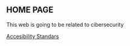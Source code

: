 
<html>
  <head>

  </head>

  <body>
  <h2>HOME PAGE</h2>
<p>This web is going to be related to cibersecurity</p>
  </body>
 </html>
<p><a href="https://joaquinfernandez123.github.io/joaquinfernandez123.github.io/Accesibility_standars.html">Accesibility Standars</a></p>
